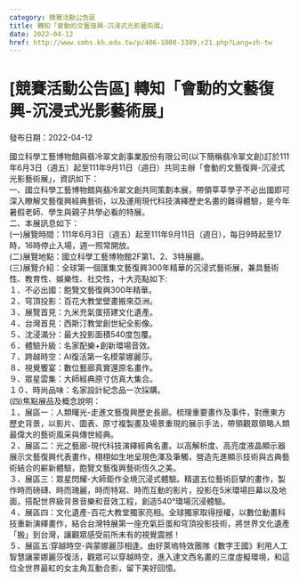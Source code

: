 ```yaml
---
category: 競賽活動公告區
title: 轉知「會動的文藝復興-沉浸式光影藝術展」
date: 2022-04-12
href: http://www.smhs.kh.edu.tw/p/406-1000-3389,r21.php?Lang=zh-tw
---
```


# [競賽活動公告區] 轉知「會動的文藝復興-沉浸式光影藝術展」

發布日期：2022-04-12

國立科學工藝博物館與翡冷翠文創事業股份有限公司(以下簡稱翡冷翠文創)訂於111年6月3日（週五）起至111年9月11日（週日）共同主辦「會動的文藝復興-沉浸式光影藝術展」，資訊如下：  
一、國立科學工藝博物館與翡冷翠文創共同策劃本展，帶領莘莘學子不必出國即可深入瞭解文藝復興經典藝術，以及運用現代科技演繹歷史名畫的難得體驗，是今年暑假老師、學生與親子共學必看的特展。  
二、本展訊息如下：  
(一)展覽時間：111年6月3日（週五）起至111年9月11日（週日），每日9時起至17時，16時停止入場，週一照常開放。  
(二)展覽地點：國立科學工藝博物館2F第1、2、3特展廳。  
(三)展覽介紹：全球第一個匯集文藝復興300年精華的沉浸式藝術展，兼具藝術性、教育性、娛樂性、社交性，十大亮點如下:  
１、不必出國：飽覽文藝復興300年精華。  
２、穹頂投影：百花大教堂壁畫搬來亞洲。  
３、展覽首見：九米充氣蛋搭建文化遺產。  
４、台灣首見：西斯汀教堂創世紀全影像。  
５、沈浸滿分：最大投影面積540度包覆。  
６、體驗升級：名家配樂+創新環場音效。  
７、跨越時空：AI復活第一名模蒙娜麗莎。  
８、視覺饗宴：數位藝廊真實還原名畫作。  
９、眾星雲集：大師經典原寸仿真大集合。  
１０、時尚品味：名家設計紀念品一次採購。  
(四)焦點展品及概念說明：  
１、展區一：人類曙光-走進文藝復興歷史長廊。梳理重要畫作及事件，對應東方歷史背景，以影片、圖表、原寸複製畫及場景重現的展示手法，帶領觀眾領略人類最偉大的藝術風采與傳世經典。  
２、展區二：光之藝廊-現代科技演繹經典名畫。以高解析度、高亮度液晶顯示器展示文藝復興代表畫作，栩栩如生地呈現色澤及筆觸，營造先進顯示技術與古典藝術結合的嶄新體驗，飽覽文藝復興藝術恆久之美。  
３、展區三：眾星閃耀-大師鉅作全境沉浸式體驗。精選五位藝術巨擘的畫作，製作時而磅礴、時而瑰麗，時而特寫、時而互動的影片，投影在5米環場巨幕以及地面，搭配世界級背景音樂和音效工程，創造540°環場沉浸體驗。  
４、展區四：文化遺產-百花大教堂獨家亮相。全球獨家取得授權，以數位動畫科技重新演繹畫作，結合台灣特展第一座充氣巨蛋和穹頂投影技術，將世界文化遺產「搬」到台灣，讓觀眾感受前所未有的視覺震撼！  
５、展區五:穿越時空-與蒙娜麗莎相逢。由好萊塢特效團隊《數字王國》利用人工智慧讓蒙娜麗莎復活，觀眾可以穿越時空，進入達文西名畫的三度虛擬環境，和這位全世界最紅的女主角互動合影，留下美好回憶。

